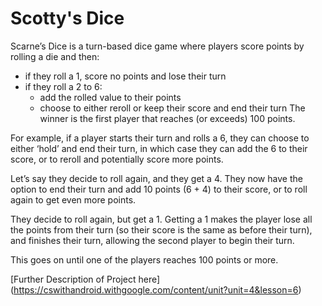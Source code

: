 # Scotty's Dice
Scarne’s Dice is a turn-based dice game where players score points by rolling a die and then:

+ if they roll a 1, score no points and lose their turn
+ if they roll a 2 to 6:
  * add the rolled value to their points
  * choose to either reroll or keep their score and end their turn
The winner is the first player that reaches (or exceeds) 100 points.

For example, if a player starts their turn and rolls a 6, they can choose to either ‘hold’ and end their turn, in which case 
they can add the 6 to their score, or to reroll and potentially score more points.

Let’s say they decide to roll again, and they get a 4. They now have the option to end their turn and add 10 points (6 + 4) to their score, or to roll again to get even more points.

They decide to roll again, but get a 1. Getting a 1 makes the player lose all the points from their turn (so their score is the same as before their turn), and finishes their turn, allowing the second player to begin their turn.

This goes on until one of the players reaches 100 points or more.

[Further Description of Project here] (https://cswithandroid.withgoogle.com/content/unit?unit=4&lesson=6)
